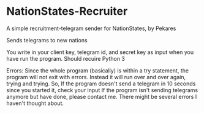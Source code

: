 # NationStates-Recruiter
A simple recruitment-telegram sender for NationStates, by Pekares

Sends telegrams to new nations

You write in your client key, telegram id, and secret key as input when you have run the program.
Should recuire Python 3

Errors:
Since the whole program (basically) is within a try statement, the program will not exit with errors.
Instead it will run over and over again, trying and trying.
So,
If the program doesn't send a telegram in 10 seconds since you started it, check your input
If the program isn't sending telegrams anymore but have done, please contact me. There
might be several errors I haven't thought about.
